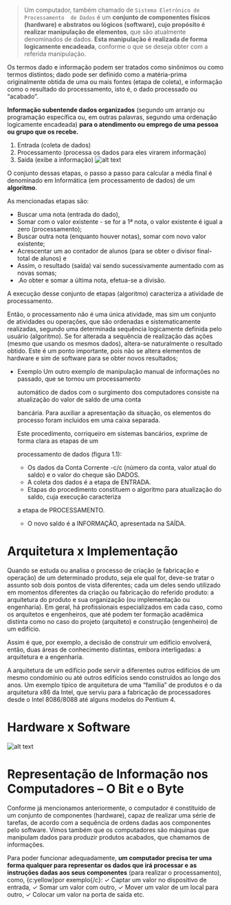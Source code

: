 > Um computador, também chamado de `Sistema Eletrônico de Processamento  de Dados` é um **conjunto de componentes físicos (hardware) e abstratos ou lógicos (software), cujo propósito é realizar manipulação de elementos**, que são atualmente denominados de dados. **Esta manipulação é realizada de forma logicamente encadeada**, conforme o que se deseja obter com a referida manipulação.
> 

Os termos dado e informação podem ser tratados como sinônimos ou como termos distintos; dado pode ser definido como a matéria-prima originalmente obtida de uma ou mais fontes (etapa de coleta), e informação como o resultado  do  processamento,  isto  é, o  dado  processado ou  “acabado”.

**Informação subentende dados organizados** (segundo um arranjo ou programação específica ou, em outras palavras, segundo uma ordenação logicamente encadeada) **para o atendimento ou emprego de uma pessoa ou grupo que os recebe.**

1. Entrada (coleta de dados)
2. Processamento (processa os dados para eles virarem informação)
3. Saída (exibe a informação)
![alt text](image.png)


O  conjunto  dessas  etapas, o  passo  a  passo  para  calcular  a  média  final  é  denominado  em  Informática  (em processamento de dados)  de  um  **algoritmo**.

As mencionadas etapas são:

- Buscar uma nota (entrada do dado),
- Somar com o valor existente - se for a 1ª nota, o valor existente é igual a zero (processamento);
- Buscar outra nota (enquanto houver notas), somar com novo valor existente;
- Acrescentar um ao contador de alunos (para se obter o divisor final-total de alunos) e
- Assim, o resultado (saída) vai sendo sucessivamente aumentado com as novas somas;
- .Ao obter e somar a última nota, efetua-se a divisão.

A execução desse conjunto de etapas (algoritmo) caracteriza a atividade de processamento.

Então, o processamento não é uma única atividade, mas sim um conjunto de atividades ou operações, que são  ordenadas  e  sistematicamente  realizadas,  segundo  uma  determinada  sequência  logicamente  definida  pelo usuário  (algoritmo).  Se  for  alterada  a  sequência  de  realização  das  ações  (mesmo  que  usando  os  mesmos  dados), altera-se naturalmente o resultado obtido. Este é um ponto importante, pois não se altera elementos de hardware e sim de software para se obter novos resultados;

- Exemplo
    Um outro exemplo de manipulação manual de informações no passado, que se tornou um processamento
    
    automático de dados com o surgimento dos computadores consiste na atualização do valor de saldo de uma conta
    
    bancária. Para auxiliar a apresentação da situação, os elementos do processo foram incluidos em uma caixa separada.
    
    Este procedimento, corriqueiro em sistemas bancários, exprime de forma clara as etapas de um
    
    processamento de dados (figura 1.1):
    
    - Os dados da Conta Corrente -c/c (número da conta, valor atual do saldo) e o valor do cheque são DADOS.
    - A coleta dos dados é a etapa de ENTRADA.
    - Etapas do procedimento constituem o algoritmo para atualização do saldo, cuja execução caracteriza
    
    a etapa de PROCESSAMENTO.
    
    - O novo saldo é a INFORMAÇÃO, apresentada na SAÍDA.


# Arquitetura x Implementação

Quando se estuda ou analisa o processo de criação (e fabricação e operação) de um determinado produto, seja ele qual for, deve-se tratar o assunto sob dois pontos de vista diferentes; cada um deles sendo utilizado em momentos diferentes da criação ou fabricação do referido produto: a arquitetura do produto e sua organização (ou implementação  ou  engenharia). Em geral, há profissionais especializados em cada caso, como os arquitetos e  engenheiros, que  até  podem ter  formação acadêmica  distinta  como  no  caso  do  projeto  (arquiteto)  e construção (engenheiro) de um edifício.

Assim é que, por exemplo, a decisão de construir um edifício envolverá, então, duas áreas de conhecimento distintas,  embora  interligadas:  a  arquitetura  e  a  engenharia.

A arquitetura de um edifício pode servir a diferentes outros edifícios de um  mesmo  condomínio  ou  até  outros  edifícios  sendo  construídos  ao  longo  dos  anos.  Um  exemplo  típico  de arquitetura  de  uma  “família”  de  produtos  é  o  da  arquitetura  x86  da  Intel,  que  serviu  para  a  fabricação  de processadores desde o Intel 8086/8088 até alguns modelos do Pentium 4.

# Hardware x Software

![alt text](image-1.png)


# Representação de Informação nos Computadores – O Bit e o Byte
Conforme já mencionamos anteriormente, o computador é constituído de um conjunto de componentes (hardware), capaz de realizar uma série de tarefas, de acordo com a sequência de ordens dadas aos componentes pelo software. Vimos  também  que  os  computadores  são  máquinas  que  manipulam  dados  para  produzir 
produtos acabados, que chamamos de informações.

Para poder funcionar adequadamente, **um computador precisa ter uma forma qualquer para representar os dados que irá processar e as instruções dadas aos seus componentes** (para realizar o processamento), 
como, {c:yellow}por exemplo{/c}: 
✓ Captar um valor no dispositivo de entrada, 
✓ Somar um valor com outro, 
✓ Mover um valor de um local para outro, 
✓ Colocar um valor na porta de saída etc.